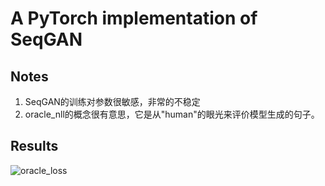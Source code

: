 # A PyTorch implementation of SeqGAN
## Notes
1. SeqGAN的训练对参数很敏感，非常的不稳定
2. oracle_nll的概念很有意思，它是从"human"的眼光来评价模型生成的句子。
## Results
![oracle_loss](https://github.com/yxue3357/MyResearchCodes/raw/master/SeqGAN_pt/results.png)
